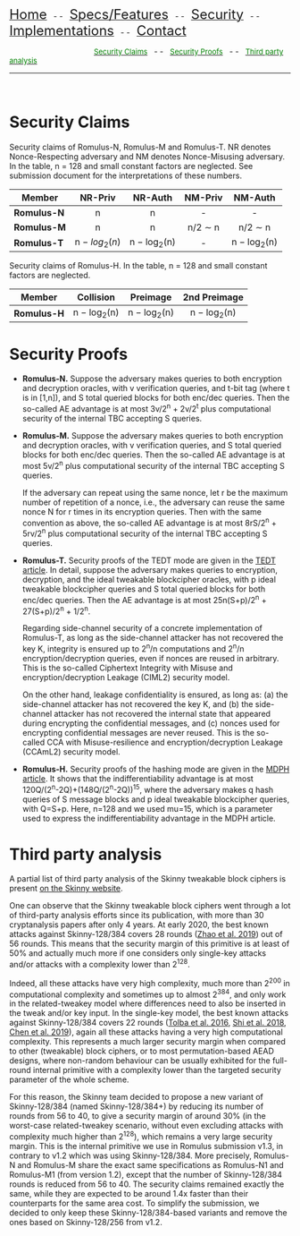 [<font size="+2.5">Home</font>](https://romulusae.github.io/romulus/) &nbsp; - - &nbsp; [<font size="+2.5">Specs/Features</font>](https://romulusae.github.io/romulus/specs) &nbsp; - - &nbsp; [<font size="+2.5">Security</font>](https://romulusae.github.io/romulus/security) &nbsp; - - &nbsp; [<font size="+2.5">Implementations</font>](https://romulusae.github.io/romulus/impl)  &nbsp; - - &nbsp; [<font size="+2.5">Contact</font>](https://romulusae.github.io/romulus/contact)   

&nbsp; &emsp; &emsp; &emsp; &emsp; &emsp; &emsp; &emsp; &emsp; [<font size="-1.0" color="green">Security Claims</font>](https://romulusae.github.io/romulus/security#security-claims) &nbsp; - - &nbsp; [<font size="-1.0" color="green">Security Proofs</font>](https://romulusae.github.io/romulus/security#security-proofs) &nbsp; - - &nbsp; [<font size="-1.0" color="green">Third party analysis</font>](https://romulusae.github.io/romulus/security#third-party-analysis) 

---

&nbsp;   

# Security Claims

Security claims of Romulus-N, Romulus-M and Romulus-T. NR denotes Nonce-Respecting adversary and NM denotes Nonce-Misusing adversary. In the table, n = 128 and small constant
factors are neglected. See submission document for the interpretations of these numbers.

| Member        | NR-Priv           | NR-Auth   | NM-Priv | NM-Auth |   
| ------------- |:-------------:|:-------------:|:-------------:|:-------------:|  
| **Romulus-N**      | n | n | - | - |   
| **Romulus-M**      | n | n | n/2 ∼ n | n/2 ∼ n |   
| **Romulus-T**     | n − $log_2(n)$ | n − log<sub>2</sub>(n) | - |  n − log<sub>2</sub>(n) |   

Security claims of Romulus-H. In the table, n = 128 and small constant factors are neglected.

| Member        | Collision           | Preimage   | 2nd Preimage |   
| ------------- |:-------------:|:-------------:|:-------------:|   
| **Romulus-H**      | n − log<sub>2</sub>(n) | n − log<sub>2</sub>(n) | n − log<sub>2</sub>(n) |   


# Security Proofs

- **Romulus-N.** Suppose the adversary makes queries to both encryption and decryption oracles, with v verification queries, and t-bit tag (where t is in [1,n]), and S total queried blocks for both enc/dec queries. Then the so-called AE advantage is at most 3v/2<sup>n</sup> + 2v/2<sup>t</sup> plus computational security of the internal TBC accepting S queries. 

- **Romulus-M.** Suppose the adversary makes queries to both encryption and decryption oracles, with v verification queries, and S total queried blocks for both enc/dec queries. Then the so-called AE advantage is at most 5v/2<sup>n</sup> plus computational security of the internal TBC accepting S queries.

    If the adversary can repeat using the same nonce, let r be the maximum number of repetition of a nonce, i.e., the adversary can reuse the same nonce N for r times in its encryption queries. Then with the same convention as above, the so-called AE advantage is at most 8rS/2<sup>n</sup> + 5rv/2<sup>n</sup> plus computational security of the internal TBC accepting S queries.

- **Romulus-T.** Security proofs of the TEDT mode are given in the [TEDT article](https://eprint.iacr.org/2019/137). In detail, suppose the adversary makes queries to encryption, decryption, and the ideal tweakable blockcipher oracles, with p ideal tweakable blockcipher queries and S total queried blocks for both enc/dec queries. Then the AE advantage is at most 25n(S+p)/2<sup>n</sup> + 27(S+p)/2<sup>n</sup> + 1/2<sup>n</sup>.

    Regarding side-channel security of a concrete implementation of Romulus-T, as long as the side-channel attacker has not recovered the key K, integrity is ensured up to 2<sup>n</sup>/n computations and 2<sup>n</sup>/n encryption/decryption queries, even if nonces are reused in arbitrary. This is the so-called Ciphertext Integrity with Misuse and encryption/decryption Leakage (CIML2) security model.

    On the other hand, leakage confidentiality is ensured, as long as: (a) the side-channel attacker has not recovered the key K, and (b) the side-channel attacker has not recovered the internal state that appeared during encrypting the confidential messages, and (c) nonces used for encrypting confidential messages are never reused. This is the so-called CCA with Misuse-resilience and encryption/decryption Leakage (CCAmL2) security model.

- **Romulus-H.** Security proofs of the hashing mode are given in the [MDPH article](https://link.springer.com/chapter/10.1007/978-3-030-30530-7_4). It shows that the indifferentiability advantage is at most 120Q/(2<sup>n</sup>-2Q)+(148Q/(2<sup>n</sup>-2Q))<sup>15</sup>, where the adversary makes q hash queries of S message blocks and p ideal tweakable blockcipher queries, with Q=S+p. Here, n=128 and we used mu=15, which is a parameter used to express the indifferentiability advantage in the MDPH article.


# Third party analysis

A partial list of third party analysis of the Skinny tweakable block ciphers is present [on the Skinny website](https://sites.google.com/site/skinnycipher/security). 

One can observe that the Skinny tweakable block ciphers went through a lot of third-party analysis efforts since its publication, with more than 30 cryptanalysis papers after only 4 years. At early 2020, the best known attacks against Skinny-128/384 covers 28 rounds ([Zhao et al. 2019](https://eprint.iacr.org/2019/714)) out of 56 rounds. This means that the security margin of this primitive is at least of 50% and actually much more if one considers only single-key attacks and/or attacks with a complexity lower than 2<sup>128</sup>.

Indeed, all these attacks have very high complexity, much more than 2<sup>200</sup> in computational complexity and sometimes up to almost 2<sup>384</sup>, and only work in the related-tweakey model where differences need to also be inserted in the tweak and/or key input. In the single-key model, the best known attacks against Skinny-128/384 covers 22 rounds ([Tolba et al. 2016](https://eprint.iacr.org/2016/1115.pdf), [Shi et al. 2018](https://eprint.iacr.org/2018/813.pdf), [Chen et al. 2019](https://link.springer.com/chapter/10.1007/978-3-030-41579-2_14)), again all these attacks having a very high computational complexity. This represents a much larger security margin when compared to other (tweakable) block ciphers, or to most permutation-based AEAD designs, where non-random behaviour can be usually exhibited for the full-round internal primitive with a complexity lower than the targeted security parameter of the whole scheme. 

For this reason, the Skinny team decided to propose a new variant of Skinny-128/384 (named Skinny-128/384+) by reducing its number of rounds from 56 to 40, to give a security margin of around 30% (in the worst-case related-tweakey scenario, without even excluding attacks with complexity much higher than 2<sup>128</sup>), which remains a very large security margin. This is the internal primitive we use in Romulus submission v1.3, in contrary to v1.2 which was using Skinny-128/384. More precisely, Romulus-N and Romulus-M share the exact same specifications as Romulus-N1 and Romulus-M1 (from version 1.2), except that the number of Skinny-128/384 rounds is reduced from 56 to 40. The security claims remained exactly the same, while they are expected to be around 1.4x faster than their counterparts for the same area cost. To simplify the submission, we decided to only keep these Skinny-128/384-based variants and remove the ones based on Skinny-128/256 from v1.2.
